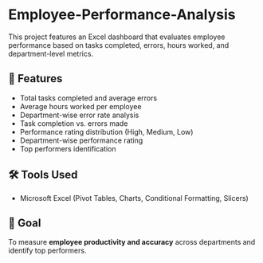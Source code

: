 # Employee-Performance-Analysis
This project features an Excel dashboard that evaluates employee performance based on tasks completed, errors, hours worked, and department-level metrics. 

## 🚀 Features
- Total tasks completed and average errors
- Average hours worked per employee
- Department-wise error rate analysis
- Task completion vs. errors made
- Performance rating distribution (High, Medium, Low)
- Department-wise performance rating
- Top performers identification

## 🛠 Tools Used
- Microsoft Excel (Pivot Tables, Charts, Conditional Formatting, Slicers)

## 🎯 Goal
To measure **employee productivity and accuracy** across departments and identify top performers.
